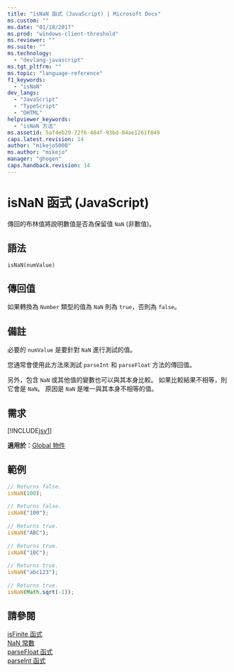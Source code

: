 ```yaml
---
title: "isNaN 函式 (JavaScript) | Microsoft Docs"
ms.custom: ""
ms.date: "01/18/2017"
ms.prod: "windows-client-threshold"
ms.reviewer: ""
ms.suite: ""
ms.technology: 
  - "devlang-javascript"
ms.tgt_pltfrm: ""
ms.topic: "language-reference"
f1_keywords: 
  - "isNaN"
dev_langs: 
  - "JavaScript"
  - "TypeScript"
  - "DHTML"
helpviewer_keywords: 
  - "isNaN 方法"
ms.assetid: 5af4eb29-72f6-484f-93bd-04ae1261f849
caps.latest.revision: 14
author: "mikejo5000"
ms.author: "mikejo"
manager: "ghogen"
caps.handback.revision: 14
---
```

# isNaN 函式 (JavaScript)
傳回的布林值將說明數值是否為保留值 `NaN` \(非數值\)。  
  
## 語法  
  
```  
isNaN(numValue)   
```  
  
## 傳回值  
 如果轉換為 `Number` 類型的值為 `NaN` 則為 `true`，否則為 `false`。  
  
## 備註  
 必要的 `numValue` 是要針對 `NaN` 進行測試的值。  
  
 您通常會使用此方法來測試 `parseInt` 和 `parseFloat` 方法的傳回值。  
  
 另外，包含 `NaN` 或其他值的變數也可以與其本身比較。  如果比較結果不相等，則它會是 `NaN`。  原因是 `NaN` 是唯一與其本身不相等的值。  
  
## 需求  
 [!INCLUDE[jsv1](../../javascript/misc/includes/jsv1-md.md)]  
  
 **適用於**：[Global 物件](../../javascript/reference/global-object-javascript.md)  
  
## 範例  
  
```javascript  
// Returns false.  
isNaN(100);  
  
// Returns false.  
isNaN("100");  
  
// Returns true.  
isNaN("ABC");  
  
// Returns true.  
isNaN("10C");  
  
// Returns true.  
isNaN("abc123");  
  
// Returns true.  
isNaN(Math.sqrt(-1));           
```  
  
## 請參閱  
 [isFinite 函式](../../javascript/reference/isfinite-function-javascript.md)   
 [NaN 常數](../../javascript/reference/nan-constant-javascript.md)   
 [parseFloat 函式](../../javascript/reference/parsefloat-function-javascript.md)   
 [parseInt 函式](../../javascript/reference/parseint-function-javascript.md)